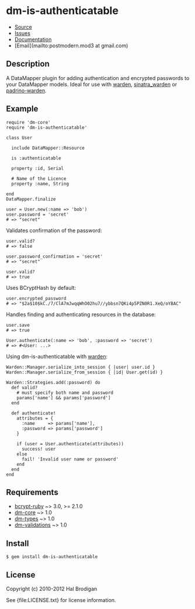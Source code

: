 # dm-is-authenticatable

* [Source](http://github.com/postmodern/dm-is-authenticatable)
* [Issues](http://github.com/postmodern/dm-is-authenticatable/issues)
* [Documentation](http://rubydoc.info/gems/dm-is-authenticatable/frames)
* [Email](mailto:postmodern.mod3 at gmail.com)

## Description

A DataMapper plugin for adding authentication and encrypted passwords to
your DataMapper models. Ideal for use with [warden], [sinatra_warden] or
[padrino-warden].

## Example

    require 'dm-core'
    require 'dm-is-authenticatable'
  
    class User
  
      include DataMapper::Resource

      is :authenticatable

      property :id, Serial
    
      # Name of the Licence
      property :name, String
    
    end
    DataMapper.finalize
  
    user = User.new(:name => 'bob')
    user.password = 'secret'
    # => "secret"

Validates confirmation of the password:

    user.valid?
    # => false

    user.password_confirmation = 'secret'
    # => "secret"

    user.valid?
    # => true

Uses BCryptHash by default:

    user.encrypted_password
    # => "$2a$10$kC./7/ClA7mJwqqWhO02hu7//ybbsn7QKi4p5PZN0R1.XeQ/oYBAC"

Handles finding and authenticating resources in the database:

    user.save
    # => true

    User.authenticate(:name => 'bob', :password => 'secret')
    # => #<User: ...>

Using dm-is-authenticatable with [warden]:

    Warden::Manager.serialize_into_session { |user| user.id }
    Warden::Manager.serialize_from_session { |id| User.get(id) }
    
    Warden::Strategies.add(:password) do
      def valid?
        # must specify both name and password
        params['name'] && params['password']
      end
 
      def authenticate!
        attributes = {
          :name     => params['name'],
          :password => params['password']
        }

        if (user = User.authenticate(attributes))
          success! user
        else
          fail! 'Invalid user name or password'
        end
      end
    end

## Requirements

* [bcrypt-ruby](https://github.com/codahale/bcrypt-ruby#readme) ~> 3.0, >= 2.1.0
* [dm-core](https://github.com/datamapper/dm-core#readme) ~> 1.0
* [dm-types](https://github.com/datamapper/dm-types#readme) ~> 1.0
* [dm-validations](https://github.com/datamapper/dm-validations#readme) ~> 1.0

## Install

    $ gem install dm-is-authenticatable

## License

Copyright (c) 2010-2012 Hal Brodigan

See {file:LICENSE.txt} for license information.

[warden]: https://github.com/hassox/warden#readme
[sinatra_warden]: https://github.com/jsmestad/sinatra_warden#readme
[padrino-warden]: https://github.com/jondot/padrino-warden#readme
